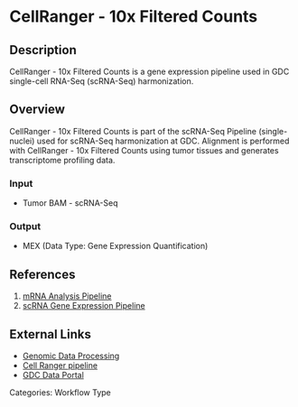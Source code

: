 # CellRanger - 10x Filtered Counts

## Description ##

CellRanger - 10x Filtered Counts is a gene expression pipeline used in GDC single-cell RNA-Seq (scRNA-Seq) harmonization.

## Overview ##

CellRanger - 10x Filtered Counts is part of the scRNA-Seq Pipeline (single-nuclei) used for scRNA-Seq harmonization at GDC. Alignment is performed with CellRanger - 10x Filtered Counts using tumor tissues and generates transcriptome profiling data.

### Input

* Tumor BAM - scRNA-Seq

### Output

* MEX (Data Type: Gene Expression Quantification)

## References ##

1. [mRNA Analysis Pipeline](/Data/Bioinformatics_Pipelines/Expression_mRNA_Pipeline/)
1. [scRNA Gene Expression Pipeline](/Data/Bioinformatics_Pipelines/Expression_mRNA_Pipeline/#scrna-seq-pipeline-single-nuclei)

## External Links ##

* [Genomic Data Processing](https://gdc.cancer.gov/about-data/gdc-data-processing/genomic-data-processing)
* [Cell Ranger pipeline](https://support.10xgenomics.com/single-cell-gene-expression/software/pipelines/latest/what-is-cell-ranger)
* [GDC Data Portal](https://portal.gdc.cancer.gov)

Categories: Workflow Type